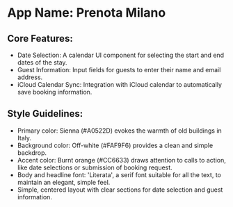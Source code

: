 # **App Name**: Prenota Milano

## Core Features:

- Date Selection: A calendar UI component for selecting the start and end dates of the stay.
- Guest Information: Input fields for guests to enter their name and email address.
- iCloud Calendar Sync: Integration with iCloud calendar to automatically save booking information.

## Style Guidelines:

- Primary color: Sienna (#A0522D) evokes the warmth of old buildings in Italy.
- Background color: Off-white (#FAF9F6) provides a clean and simple backdrop.
- Accent color: Burnt orange (#CC6633) draws attention to calls to action, like date selections or submission of booking request.
- Body and headline font: 'Literata', a serif font suitable for all the text, to maintain an elegant, simple feel.
- Simple, centered layout with clear sections for date selection and guest information.